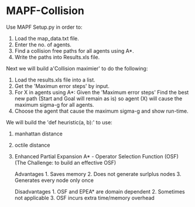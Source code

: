 # MAPF-Collision

Use MAPF Setup.py in order to:
  1. Load the map_data.txt file.
  2. Enter the no. of agents.
  3. Find a collision free paths for all agents using A*.
  4. Write the paths into Results.xls file.
  
Next we will build a'Collision maximier' to do the following:
  1. Load the results.xls file into a list.
  2. Get the 'Maximun error steps' by input.
  3. For X in agents using A*:
      Given the 'Maximum error steps' Find the best new path (Start and Goal will remain as is) so agent (X) will cause the maximum sigma-g for all agents.
  4. Choose the agent that cause the maximum sigma-g and show run-time.
  
We will build the 'def heuristic(a, b):' to use:
  1. manhattan distance
  2. octile distance
  3. Enhanced Partial Expansion A* - Operator Selection Function (OSF) (The Challenge: to build an effective OSF)
      
      Advantages
                  1. Saves memory
                  2. Does not generate surlplus nodes
                  3. Generates every node only once

      Disadvantages
                  1. OSF and EPEA* are domain dependent
                  2. Sometimes not applicable
                  3. OSF incurs extra time/memory overhead

